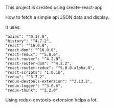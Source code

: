 This project is created using create-react-app

How to fetch a simple api JSON data and display.

It uses:

    "axios": "^0.17.0",
    "history": "^4.7.2",
    "react": "^16.0.0",
    "react-dom": "^16.0.0",
    "react-redux": "^5.0.6",
    "react-router": "^4.2.0",
    "react-router-dom": "^4.2.2",
    "react-router-redux": "^5.0.0-alpha.8",
    "react-scripts": "1.0.16",
    "redux": "^3.7.2",
    "redux-devtools-extension": "^2.13.2",
    "redux-logger": "^3.0.6",
    "redux-thunk": "^2.2.0"

Using redux-devtools-extension helps a lot. 